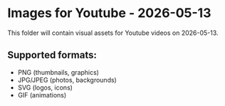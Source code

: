 # Images for Youtube - 2026-05-13

This folder will contain visual assets for Youtube videos on 2026-05-13.

## Supported formats:
- PNG (thumbnails, graphics)
- JPG/JPEG (photos, backgrounds)
- SVG (logos, icons)
- GIF (animations)
